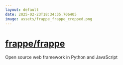 ```yaml
---
layout: default
date: 2025-02-23T18:34:35.706405
image: assets/frappe_frappe_cropped.png
---
```


# [frappe/frappe](https://github.com/frappe/frappe)

Open source web framework in Python and JavaScript
